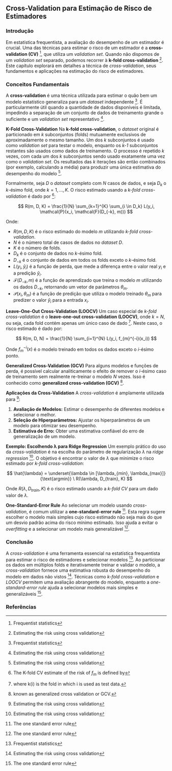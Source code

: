 ## Cross-Validation para Estimação de Risco de Estimadores

### Introdução
Em estatística frequentista, a avaliação do desempenho de um estimador é crucial. Uma das técnicas para estimar o risco de um estimador é a **cross-validation (CV)** [^61], que utiliza um *validation set*. Quando não dispomos de um *validation set* separado, podemos recorrer à **k-fold cross-validation** [^653]. Este capítulo explorará em detalhes a técnica de *cross-validation*, seus fundamentos e aplicações na estimação do risco de estimadores.

### Conceitos Fundamentais
A **cross-validation** é uma técnica utilizada para estimar o quão bem um modelo estatístico generaliza para um *dataset* independente [^61]. É particularmente útil quando a quantidade de dados disponíveis é limitada, impedindo a separação de um conjunto de dados de treinamento grande o suficiente e um *validation set* representativo [^653].

**K-Fold Cross-Validation**
Na **k-fold cross-validation**, o *dataset* original é particionado em *k* subconjuntos (folds) mutuamente exclusivos de aproximadamente o mesmo tamanho. Um dos *k* subconjuntos é usado como *validation set* para testar o modelo, enquanto os *k-1* subconjuntos restantes são usados como dados de treinamento. O processo é repetido *k* vezes, com cada um dos *k* subconjuntos sendo usado exatamente uma vez como o *validation set*. Os resultados das *k* iterações são então combinados (por exemplo, calculando a média) para produzir uma única estimativa do desempenho do modelo [^653].

Formalmente, seja $D$ o *dataset* completo com $N$ casos de dados, e seja $D_k$ o $k$-ésimo fold, onde $k = 1, \dots, K$. O risco estimado usando a *k-fold cross-validation* é dado por [^659]:

$$ R(m, D, K) = \frac{1}{N} \sum_{k=1}^{K} \sum_{i \in D_k} L(y_i, \mathcal{P}(x_i, \mathcal{F}(D_{-k}, m))) $$

Onde:
*   $R(m, D, K)$ é o risco estimado do modelo $m$ utilizando *k-fold cross-validation*.
*   $N$ é o número total de casos de dados no *dataset* $D$.
*   $K$ é o número de folds.
*   $D_k$ é o conjunto de dados no *k*-ésimo fold.
*   $D_{-k}$ é o conjunto de dados em todos os folds exceto o *k*-ésimo fold.
*   $L(y_i, \hat{y}_i)$ é a função de perda, que mede a diferença entre o valor real $y_i$ e a predição $\hat{y}_i$.
*   $\mathcal{F}(D_{-k}, m)$ é a função de aprendizado que treina o modelo $m$ utilizando os dados $D_{-k}$, retornando um vetor de parâmetros $\theta_m$.
*   $\mathcal{P}(x_i, \theta_m)$ é a função de predição que utiliza o modelo treinado $\theta_m$ para predizer o valor $\hat{y}_i$ para a entrada $x_i$.

**Leave-One-Out Cross-Validation (LOOCV)**
Um caso especial de *k-fold cross-validation* é o **leave-one-out cross-validation (LOOCV)**, onde $k = N$, ou seja, cada fold contém apenas um único caso de dado [^660]. Neste caso, o risco estimado é dado por:

$$ R(m, D, N) = \frac{1}{N} \sum_{i=1}^{N} L(y_i, f_{m}^{-i}(x_i)) $$

Onde $f_{m}^{-i}(x)$ é o modelo treinado em todos os dados exceto o $i$-ésimo ponto.

**Generalized Cross-Validation (GCV)**
Para alguns modelos e funções de perda, é possível calcular analiticamente o efeito de remover o $i$-ésimo caso de treinamento sem realmente re-treinar o modelo $N$ vezes. Isso é conhecido como **generalized cross-validation (GCV)** [^661].

**Aplicações da Cross-Validation**
A *cross-validation* é amplamente utilizada para [^653]:

1.  **Avaliação de Modelos:** Estimar o desempenho de diferentes modelos e selecionar o melhor.
2.  **Seleção de Hiperparâmetros:** Ajustar os hiperparâmetros de um modelo para otimizar seu desempenho.
3.  **Estimativa de Erro:** Obter uma estimativa confiável do erro de generalização de um modelo.

**Exemplo: Escolhendo λ para Ridge Regression**
Um exemplo prático do uso da *cross-validation* é na escolha do parâmetro de regularização $\lambda$ na *ridge regression* [^653]. O objetivo é encontrar o valor de $\lambda$ que minimize o risco estimado por *k-fold cross-validation*:

$$ \hat{\lambda} = \underset{\lambda \in [\lambda_{min}, \lambda_{max}]}{\text{argmin}} \ R(\lambda, D_{train}, K) $$

Onde $R(\lambda, D_{train}, K)$ é o risco estimado usando a *k-fold CV* para um dado valor de $\lambda$.

**One-Standard-Error Rule**
Ao selecionar um modelo usando *cross-validation*, é comum utilizar a **one-standard-error rule** [^665]. Esta regra sugere escolher o modelo mais simples cujo risco estimado não seja mais do que um desvio padrão acima do risco mínimo estimado. Isso ajuda a evitar o *overfitting* e a selecionar um modelo mais generalizável [^665].

### Conclusão
A *cross-validation* é uma ferramenta essencial na estatística frequentista para estimar o risco de estimadores e selecionar modelos [^61]. Ao particionar os dados em múltiplos folds e iterativamente treinar e validar o modelo, a *cross-validation* fornece uma estimativa robusta do desempenho do modelo em dados não vistos [^653]. Técnicas como *k-fold cross-validation* e *LOOCV* permitem uma avaliação abrangente do modelo, enquanto a *one-standard-error rule* ajuda a selecionar modelos mais simples e generalizáveis [^665].

### Referências
[^61]: Frequentist statistics
[^653]: Estimating the risk using cross validation
[^659]: The K-fold CV estimate of the risk of $f_m$ is defined by
[^660]: where k(i) is the fold in which i is used as test data.
[^661]: known as generalized cross validation or GCV.
[^665]: The one standard error rule

<!-- END -->